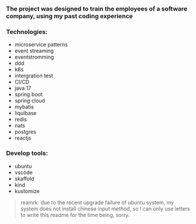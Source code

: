 ### The project was designed to train the employees of a software company, using my past coding experience

### Technologies:
* microservice patterns
* event streaming
* eventstromming
* ddd
* k8s
* intergration test
* CI/CD
* java 17
* spring boot
* spring cloud
* mybatis
* liquibase
* redis
* nats
* postgres
* reactjs

### Develop tools:
* ubuntu
* vscode
* skaffold
* kind
* kustomize

> reamrk: due to the recent upgrade failure of ubuntu system, my system does not install chinese input method, so I can only use letters to write this readme for the time being, sorry.